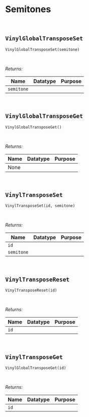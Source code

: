 # Semitones

&nbsp;

## `VinylGlobalTransposeSet`

`VinylGlobalTransposeSet(semitone)`

&nbsp;

*Returns:*

|Name      |Datatype|Purpose                                           |
|----------|--------|--------------------------------------------------|
|`semitone`|        |                                                  |

&nbsp;

## `VinylGlobalTransposeGet`

`VinylGlobalTransposeGet()`

&nbsp;

*Returns:*

|Name|Datatype|Purpose|
|----|--------|-------|
|None|        |       |

&nbsp;

## `VinylTransposeSet`

`VinylTransposeSet(id, semitone)`

&nbsp;

*Returns:*

|Name      |Datatype|Purpose                                           |
|----------|--------|--------------------------------------------------|
|`id`      |        |                                                  |
|`semitone`|        |                                                  |

&nbsp;

## `VinylTransposeReset`

`VinylTransposeReset(id)`

&nbsp;

*Returns:*

|Name      |Datatype|Purpose                                           |
|----------|--------|--------------------------------------------------|
|`id`      |        |                                                  |

&nbsp;

## `VinylTransposeGet`

`VinylGlobalTransposeGet(id)`

&nbsp;

*Returns:*

|Name      |Datatype|Purpose                                           |
|----------|--------|--------------------------------------------------|
|`id`      |        |                                                  |